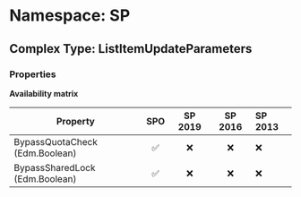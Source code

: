 # Namespace: SP

## Complex Type: ListItemUpdateParameters

### Properties

**Availability matrix**

Property | SPO | SP 2019 | SP 2016 | SP 2013
----------|:---:|:-------:|:-------:|:-------
BypassQuotaCheck (Edm.Boolean) | ✅ | ❌ | ❌ | ❌
BypassSharedLock (Edm.Boolean) | ✅ | ❌ | ❌ | ❌